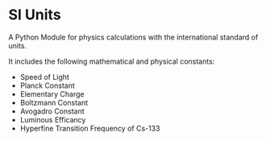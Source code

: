 # SI Units
A Python Module for physics calculations with the international standard of units.

It includes the following mathematical and physical constants:
- Speed of Light
- Planck Constant
- Elementary Charge
- Boltzmann Constant
- Avogadro Constant
- Luminous Efficancy
- Hyperfine Transition Frequency of Cs-133
